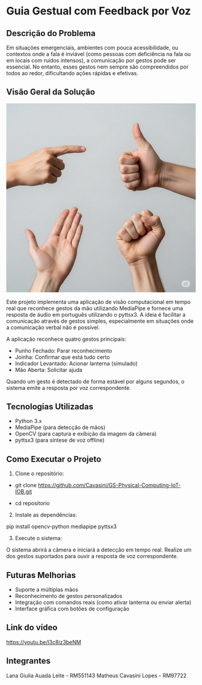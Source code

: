 # Guia Gestual com Feedback por Voz

## Descrição do Problema

Em situações emergenciais, ambientes com pouca acessibilidade, ou contextos onde a fala é inviável (como pessoas com deficiência na fala ou em locais com ruídos intensos), a comunicação por gestos pode ser essencial. No entanto, esses gestos nem sempre são compreendidos por todos ao redor, dificultando ações rápidas e efetivas.

## Visão Geral da Solução

![Exemplo](image_maos.png)


Este projeto implementa uma aplicação de visão computacional em tempo real que reconhece gestos da mão utilizando MediaPipe e fornece uma resposta de áudio em português utilizando o pyttsx3. A ideia é facilitar a comunicação através de gestos simples, especialmente em situações onde a comunicação verbal não é possível.

A aplicação reconhece quatro gestos principais:

- Punho Fechado: Parar reconhecimento
- Joinha: Confirmar que está tudo certo
- Indicador Levantado: Acionar lanterna (simulado)
- Mão Aberta: Solicitar ajuda

Quando um gesto é detectado de forma estável por alguns segundos, o sistema emite a resposta por voz correspondente.

## Tecnologias Utilizadas

- Python 3.x
- MediaPipe (para detecção de mãos)
- OpenCV (para captura e exibição da imagem da câmera)
- pyttsx3 (para síntese de voz offline)

## Como Executar o Projeto

1. Clone o repositório:

- git clone https://github.com/Cavasini/GS-Physical-Computing-IoT-IOB.git

- cd repositorio

2. Instale as dependências:

pip install opencv-python mediapipe pyttsx3

3. Execute o sistema:

O sistema abrirá a câmera e iniciará a detecção em tempo real. Realize um dos gestos suportados para ouvir a resposta de voz correspondente.

## Futuras Melhorias

- Suporte a múltiplas mãos
- Reconhecimento de gestos personalizados
- Integração com comandos reais (como ativar lanterna ou enviar alerta)
- Interface gráfica com botões de configuração

## Link do vídeo
https://youtu.be/l3c8iz3beNM 

## Integrantes

Lana Giulia Auada Leite  - RM551143
Matheus Cavasini Lopes -  RM97722


